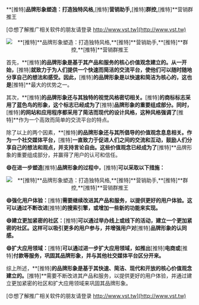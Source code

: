 **[推特]**品牌形象塑造：打造独特风格,**[推特]**营销助手,**[推特]**群控,**[推特]**营销群推王

[😍想了解推广相关软件的朋友请登录 http://www.vst.tw](http://www.vst.tw)

 <center><img src="https://vst.tw/MP4/tuiguang/png/4.png" alt="**[推特]**品牌形象塑造：打造独特风格,**[推特]**营销助手,**[推特]**群控,**[推特]**营销群推王"></center>

首先，**[推特]**的品牌形象是基于其产品和服务的核心价值观念建立的。从一开始，**[推特]**就致力于为人们提供一个快速而简洁的交流平台，使他们可以随时随地分享自己的想法和感受。因此，**[推特]**的品牌形象是以快速和简洁为核心的，这也是**[推特]**最大的优势之一。

其次，**[推特]**的品牌形象还与其独特的视觉风格密切相关。**[推特]**的商标标志采用了蓝色鸟的形象，这个标志已经成为了**[推特]**品牌形象的重要组成部分。同时，**[推特]**的网站和应用程序都采用了简洁而现代的设计风格，这种风格强调了**[推特]**作为一个高效而简单的交流平台的特点。

除了以上的两个因素，**[推特]**的品牌形象还与其所倡导的价值观念息息相关。作为一个社交媒体平台，**[推特]**一直致力于促进人们之间的交流和互动，鼓励人们分享自己的想法和观点，并支持言论自由。这些价值观念已经成为了**[推特]**品牌形象的重要组成部分，并赢得了用户的认可和信任。

**😄在进一步塑造**[推特]**品牌形象的过程中，**[推特]**可以采取以下措施：**

 <center><img src="https://vst.tw/MP4/tuiguang/png/2.png" alt="**[推特]**品牌形象塑造：打造独特风格,**[推特]**营销助手,**[推特]**群控,**[推特]**营销群推王"></center>

**😄强化用户体验：**[推特]**需要继续改进其产品和服务，以提供更好的用户体验。这可以通过不断改进**[推特]**的搜索引擎，或增加一些新的功能来实现。**

**😄建立更加紧密的社区：**[推特]**可以通过举办线上或线下的活动，建立一个更加紧密的社区。这样可以吸引更多的用户参与，并增强用户对**[推特]**品牌形象的认同感。**

**😄扩大应用领域：**[推特]**可以通过进一步扩大应用领域，如推出**[推特]**电商或**[推特]**付款等服务，巩固其品牌形象，并与其他社交媒体平台区分开来。**

综上所述，**[推特]**的品牌形象是基于其快速、简洁、现代和开放的核心价值观念建立的。**[推特]**需要不断改进其产品和服务，以提供更好的用户体验，并通过建立更加紧密的社区和扩大应用领域来巩固其品牌形象。

[😍想了解推广相关软件的朋友请登录 http://www.vst.tw](http://www.vst.tw)



